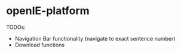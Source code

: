 # openIE-platform


TODOs:
- Navigation Bar functionality (navigate to exact sentence number)
- Download functions
